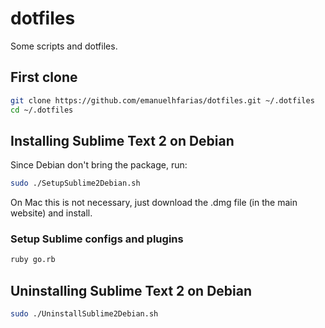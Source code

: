 dotfiles
========
Some scripts and dotfiles.

## First clone
```sh
git clone https://github.com/emanuelhfarias/dotfiles.git ~/.dotfiles
cd ~/.dotfiles
```

## Installing Sublime Text 2 on Debian
Since Debian don't bring the package, run:
```sh
sudo ./SetupSublime2Debian.sh
```
On Mac this is not necessary, just download the .dmg file (in the main website) and install.

### Setup Sublime configs and plugins 
```sh
ruby go.rb
```

## Uninstalling Sublime Text 2 on Debian
```sh
sudo ./UninstallSublime2Debian.sh
```